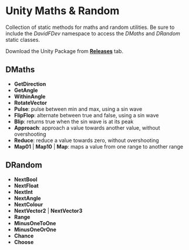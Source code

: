 # Unity Maths & Random
Collection of static methods for maths and random utilities. Be sure to include the *DavidFDev* namespace to access the *DMaths* and *DRandom* static classes.

Download the Unity Package from [**Releases**](https://github.com/DavidF-Dev/Unity-Maths-Random/releases/latest) tab.

## DMaths
- **GetDirection**
- **GetAngle**
- **WithinAngle**
- **RotateVector**
- **Pulse**: pulse between min and max, using a sin wave
- **FlipFlop**: alternate between true and false, using a sin wave
- **Blip**: returns true when the sin wave is at its peak
- **Approach**: approach a value towards another value, without overshooting
- **Reduce**: reduce a value towards zero, without overshooting
- **Map01** | **Map10** | **Map**: maps a value from one range to another range

## DRandom
- **NextBool**
- **NextFloat**
- **NextInt**
- **NextAngle**
- **NextColour**
- **NextVector2** | **NextVector3**
- **Range**
- **MinusOneToOne**
- **MinusOneOrOne**
- **Chance**
- **Choose**

